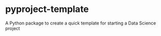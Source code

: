 # pyproject-template
A Python package to create a quick template for starting a Data Science project
